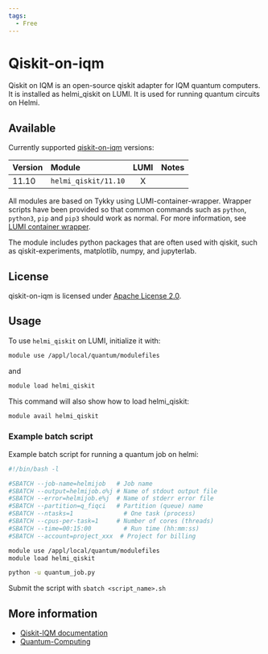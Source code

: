 ```yaml
---
tags:
  - Free
---
```


# Qiskit-on-iqm

Qiskit on IQM is an open-source qiskit adapter for IQM quantum computers. It is installed as helmi_qiskit on LUMI. It is used for running quantum circuits on Helmi.

## Available

Currently supported [qiskit-on-iqm](https://iqm-finland.github.io/qiskit-on-iqm/) versions:

| Version | Module                               | LUMI  | Notes           |
|:--------|:-------------------------------------|:-----:|-----------------|
| 11.10   | `helmi_qiskit/11.10`                 | X     |                 |

All modules are based on Tykky using LUMI-container-wrapper.
Wrapper scripts have been provided so that common commands such as `python`,
`python3`, `pip` and `pip3` should work as normal. For more information, see
[LUMI container wrapper](https://docs.lumi-supercomputer.eu/software/installing/container-wrapper/).

The module includes python packages that are often used with qiskit, such as qiskit-experiments, matplotlib, numpy, and jupyterlab.

## License

qiskit-on-iqm is licensed under
[Apache License 2.0](https://github.com/iqm-finland/qiskit-on-iqm/blob/main/LICENSE).

## Usage

To use `helmi_qiskit` on LUMI, initialize it with:

```bash
module use /appl/local/quantum/modulefiles
```

and 

```bash
module load helmi_qiskit
```

This command will also show how to load helmi_qiskit:

```bash
module avail helmi_qiskit
```

### Example batch script

Example batch script for running a quantum job on helmi:

```bash title="LUMI"
#!/bin/bash -l

#SBATCH --job-name=helmijob   # Job name
#SBATCH --output=helmijob.o%j # Name of stdout output file
#SBATCH --error=helmijob.e%j  # Name of stderr error file
#SBATCH --partition=q_fiqci   # Partition (queue) name
#SBATCH --ntasks=1              # One task (process)
#SBATCH --cpus-per-task=1     # Number of cores (threads)
#SBATCH --time=00:15:00         # Run time (hh:mm:ss)
#SBATCH --account=project_xxx  # Project for billing

module use /appl/local/quantum/modulefiles
module load helmi_qiskit

python -u quantum_job.py
```
Submit the script with `sbatch <script_name>.sh`

## More information

- [Qiskit-IQM documentation](https://iqm-finland.github.io/qiskit-on-iqm/versions/11.10/user_guide.html)
- [Quantum-Computing](../computing/quantum-computing/helmi/running-on-helmi.md)
